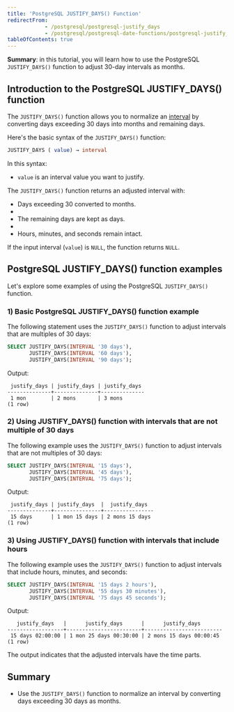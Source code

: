 ```yaml
---
title: 'PostgreSQL JUSTIFY_DAYS() Function'
redirectFrom:
            - /postgresql/postgresql-justify_days 
            - /postgresql/postgresql-date-functions/postgresql-justify_days
tableOfContents: true
---
```



**Summary**: in this tutorial, you will learn how to use the PostgreSQL `JUSTIFY_DAYS()` function to adjust 30-day intervals as months.

## Introduction to the PostgreSQL JUSTIFY_DAYS() function

The `JUSTIFY_DAYS()` function allows you to normalize an [interval](/postgresql/postgresql-interval) by converting days exceeding 30 days into months and remaining days.

Here's the basic syntax of the `JUSTIFY_DAYS()` function:

```sql
JUSTIFY_DAYS ( value) → interval
```

In this syntax:

- `value` is an interval value you want to justify.

The `JUSTIFY_DAYS()` function returns an adjusted interval with:

- Days exceeding 30 converted to months.
-
- The remaining days are kept as days.
-
- Hours, minutes, and seconds remain intact.

If the input interval (`value`) is `NULL`, the function returns `NULL`.

## PostgreSQL JUSTIFY_DAYS() function examples

Let's explore some examples of using the PostgreSQL `JUSTIFY_DAYS()` function.

### 1) Basic PostgreSQL JUSTIFY_DAYS() function example

The following statement uses the `JUSTIFY_DAYS()` function to adjust intervals that are multiples of 30 days:

```sql
SELECT JUSTIFY_DAYS(INTERVAL '30 days'),
       JUSTIFY_DAYS(INTERVAL '60 days'),
       JUSTIFY_DAYS(INTERVAL '90 days');
```

Output:

```
 justify_days | justify_days | justify_days
--------------+--------------+--------------
 1 mon        | 2 mons       | 3 mons
(1 row)
```

### 2) Using JUSTIFY_DAYS() function with intervals that are not multiple of 30 days

The following example uses the `JUSTIFY_DAYS()` function to adjust intervals that are not multiples of 30 days:

```sql
SELECT JUSTIFY_DAYS(INTERVAL '15 days'),
       JUSTIFY_DAYS(INTERVAL '45 days'),
       JUSTIFY_DAYS(INTERVAL '75 days');
```

Output:

```
 justify_days | justify_days  |  justify_days
--------------+---------------+----------------
 15 days      | 1 mon 15 days | 2 mons 15 days
(1 row)
```

### 3) Using JUSTIFY_DAYS() function with intervals that include hours

The following example uses the `JUSTIFY_DAYS()` function to adjust intervals that include hours, minutes, and seconds:

```sql
SELECT JUSTIFY_DAYS(INTERVAL '15 days 2 hours'),
       JUSTIFY_DAYS(INTERVAL '55 days 30 minutes'),
       JUSTIFY_DAYS(INTERVAL '75 days 45 seconds');
```

Output:

```
   justify_days   |      justify_days      |      justify_days
------------------+------------------------+-------------------------
 15 days 02:00:00 | 1 mon 25 days 00:30:00 | 2 mons 15 days 00:00:45
(1 row)
```

The output indicates that the adjusted intervals have the time parts.

## Summary

- Use the `JUSTIFY_DAYS()` function to normalize an interval by converting days exceeding 30 days as months.
